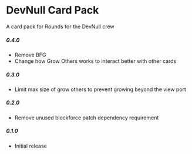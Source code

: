 # DevNull Card Pack
A card pack for Rounds for the DevNull crew

##### 0.4.0
- Remove BFG
- Change how Grow Others works to interact better with other cards

##### 0.3.0
- Limit max size of grow others to prevent growing beyond the view port

##### 0.2.0
- Remove unused blockforce patch dependency requirement

##### 0.1.0
- Initial release